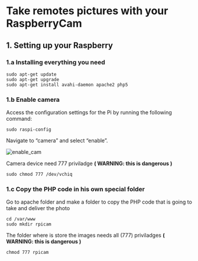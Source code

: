 # Take remotes pictures with your RaspberryCam

## 1. Setting up your Raspberry

### 1.a Installing everything you need

	sudo apt-get update
	sudo apt-get upgrade
	sudo apt-get install avahi-daemon apache2 php5


### 1.b Enable camera

Access the configuration settings for the Pi by running the following command:

	sudo raspi-config

Navigate to “camera” and select “enable”.

![enable_cam](http://www.raspberrypi.org/wp-content/uploads/2013/05/image-2.jpg)
 
Camera device need 777 priviladge **( WARNING: this is dangerous )**
 
	sudo chmod 777 /dev/vchiq

### 1.c Copy the PHP code in his own special folder

Go to apache folder and make a folder to copy the PHP code that is going to take and deliver the photo

	cd /var/www
	sudo mkdir rpicam

The folder where is store the images needs all (777) priviladges **( WARNING: this is dangerous )**

	chmod 777 rpicam
